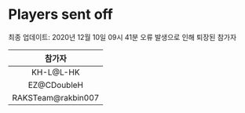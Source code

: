 # Players sent off
최종 업데이트: 2020년 12월 10일 09시 41분
오류 발생으로 인해 퇴장된 참가자




| 참가자 |
|:---:|
| KH-L@L-HK |
| EZ@CDoubleH |
| RAKSTeam@rakbin007 |
